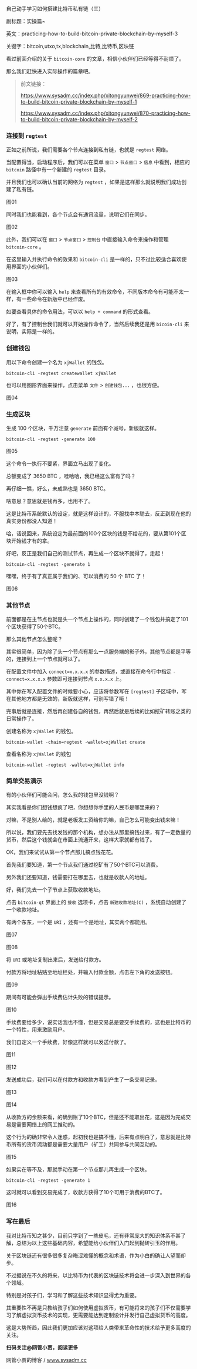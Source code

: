 自己动手学习如何搭建比特币私有链（三）

副标题：实操篇~

英文：practicing-how-to-build-bitcoin-private-blockchain-by-myself-3

关键字：bitcoin,utxo,tx,blockchain,比特,比特币,区块链



看过前面介绍的关于 `bitcoin-core` 的文章，相信小伙伴们已经等得不耐烦了。

那么我们赶快进入实际操作的篇章吧。



> 前文链接：
>
> https://www.sysadm.cc/index.php/xitongyunwei/869-practicing-how-to-build-bitcoin-private-blockchain-by-myself-1
>
> https://www.sysadm.cc/index.php/xitongyunwei/870-practicing-how-to-build-bitcoin-private-blockchain-by-myself-2



### 连接到 `regtest`

正如之前所说，我们需要各个节点连接到私有链，也就是 `regtest` 网络。

当配置得当，启动程序后，我们可以在菜单 `窗口` > `节点窗口` > `信息` 中看到，相应的 `bitcoin` 路径中有一个新建的 `regtest` 目录。

并且我们也可以确认当前的网络为 `regtest` ，如果是这样那么就说明我们成功创建了私有链。

图01



同时我们也能看到，各个节点会有通讯流量，说明它们在同步。

图02



此外，我们可以在 `窗口` > `节点窗口` > `控制台` 中直接输入命令来操作和管理 `bitcoin-core` 。

在这里输入并执行命令的效果和 `bitcoin-cli` 是一样的，只不过比较适合喜欢使用界面的小伙伴们。

图03



在输入框中你可以输入 `help` 来查看所有的有效命令，不同版本命令有可能不太一样，有一些命令在新版中已经作废。

如要查看具体的命令用法，可以以 `help + command`  的形式查看。



好了，有了控制台我们就可以开始操作命令了，当然后续我还是用 `bicoin-cli` 来说明，实际是一样的。



### 创建钱包

用以下命令创建一个名为 `xjWallet` 的钱包。

```
bitcoin-cli -regtest createwallet xjWallet
```

也可以用图形界面来操作，点击菜单 `文件` > `创建钱包...` ，也很方便。

图04



### 生成区块

生成 100 个区块，千万注意 `generate` 前面有个减号，新版就这样。

```
bitcoin-cli -regtest -generate 100
```

图05



这个命令一执行不要紧，界面立马出现了变化。

总额变成了 3650 BTC ，哇哈哈，我已经这么富有了吗？

再仔细一瞧，好么，未成熟也是 3650 BTC。

啥意思？意思就是钱再多，也用不了。

这是比特币系统默认的设定，就是这样设计的，不服找中本聪去，反正到现在他的真实身份都没人知道！

哈，话说回来，系统设定为最前面的100个区块的钱是不给花的，要从第101个区块开始钱才有的拿。

好吧，反正是我们自己的测试节点，再生成一个区块不就得了，走起！

```
bitcoin-cli -regtest -generate 1
```

嘿嘿，终于有了真正属于我们的、可以消费的 50 个 BTC 了！

图06



### 其他节点

前面都是在主节点也就是头一个节点上操作的，同时创建了一个钱包并搞定了101个区块获得了50个BTC。

那么其他节点怎么整呢？

其实很简单，因为除了头一个节点有那么一点服务端的影子外，其他节点都是平等的，连接到上一个节点就可以了。

在配置文件中加入 `connect=x.x.x.x` 的参数描述，或直接在命令行中指定 `-connect=x.x.x.x` 参数即可连接到节点 `x.x.x.x` 上。

其中你在写入配置文件的时候要小心，应该将参数写在 `[regtest]` 子区域中，写在其他地方都是无效的，新版就这样，可别写错了哦！



完事后就是连接，然后再创建各自的钱包，再然后就是后续的比如挖矿转账之类的日常操作了。



创建名称为 `xjWallet` 的钱包。

```
bitcoin-wallet -chain=regtest -wallet=xjWallet create
```



查看名称为 `xjWallet` 的钱包

```
bitcoin-wallet -regtest -wallet=xjWallet info
```



### 简单交易演示

有的小伙伴们可能会问，怎么我的钱包里没钱啊？

其实我看是你们想钱想疯了吧，你想想你手里的人民币是哪里来的？

对嘛，不是别人给的，就是老板发工资给你的嘛，自己怎么可能变出钱来嘛！

所以说，我们要先去找发钱的那个机构，想办法从那里搞钱过来，有了一定数量的货币，然后这个钱就会在市面上流通开来，这样大家就都有钱了。

OK，我们来试试从第一个节点那儿搞点钱花花。



首先我们要知道，第一个节点我们通过挖矿有了50个BTC可以消费。

另外我们还要知道，钱需要打在哪里去，也就是收款人的地址。

好，我们先去一个子节点上获取收款地址。



点击 `bitcoin-qt` 界面上的 `接收` 选项卡，点击 `新建收款地址(C)` ，系统自动创建了一个收款地址。

有两个东东，一个是 `URI` ，还有一个是地址，其实两个都能用。

图07

图08



将 `URI` 或地址复制出来后，发送给付款方。

付款方将地址粘贴至地址栏处，并输入付款金额，点击左下角的发送按钮。

图09



期间有可能会弹出手续费估计失败的错误提示。

图10



手续费要给多少，说实话我也不懂，但是交易总是要交手续费的，这也是比特币的一个特性，用来激励用户。

我们自定义一个手续费，好像这样就可以发送付款了。

图11

图12



发送成功后，我们可以在付款方和收款方看到产生了一条交易记录。

图13

图14



从收款方的余额来看，的确到账了10个BTC，但是还不能取出花，这是因为完成交易是需要网络上的网工推动的。

这个行为的确非常令人迷惑，起初我也是搞不懂，后来有点明白了，意思就是比特币所有的货币流动都是需要大量用户（矿工）共同参与共同互动的。

图15



如果实在等不及，那就手动在第一个节点那儿再生成一个区块。

```
bitcoin-cli -regtest -generate 1
```

这时就可以看到交易完成了，收款方获得了10个可用于消费的BTC了。

图16



### 写在最后

我对比特币知之甚少，目前只学到了一些皮毛，还有非常庞大的知识体系不甚了解，总结为以上这些基础内容，希望能给小伙伴们入门起到抛砖引玉的作用。

关于区块链还有很多很多复杂晦涩难懂的概念和术语，作为小白的确让人望而却步。

不过据说在不久的将来，以比特币为代表的区块链技术将会进一步深入到世界的各个领域。

特别是对孩子们，学习和了解这些技术知识显得尤为重要。

其重要性不再是只教给孩子们如何使用虚拟货币，有可能将来的孩子们不仅需要学习了解虚拟货币技术的实现，更需要能达到定制设计并发行自己虚拟货币的高度。

这是大势所趋，因此我们更加应该对这项给人类带来革命性的技术给予更多高度的关注。



**扫码关注@网管小贾，阅读更多**

网管小贾的博客 / www.sysadm.cc







